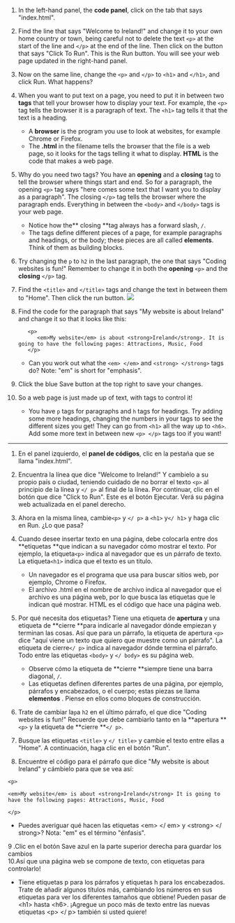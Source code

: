 1. In the left-hand panel, the **code panel**, click on the tab that says "index.html".
2. Find the line that says "Welcome to Ireland!" and change it to your own home country or town, being careful not to delete the text `<p>` at the start of the line and `</p>` at the end of the line. Then click on the button that says "Click To Run". This is the Run button. You will see your web page updated in the right-hand panel.
3. Now on the same line, change the `<p>` and `</p>` to `<h1>` and `</h1>`, and click Run. What happens?
4. When you want to put text on a page, you need to put it in between two **tags** that tell your browser how to display your text. For example, the `<p>` tag tells the browser it is a paragraph of text. The `<h1>` tag tells it that the text is a heading.
   * A **browser** is the program you use to look at websites, for example Chrome or Firefox.
   * The **.html** in the filename tells the browser that the file is a web page, so it looks for the tags telling it what to display. **HTML** is the code that makes a web page.
5. Why do you need two tags? You have an **opening** and a **closing** tag to tell the browser where things start and end. So for a paragraph, the opening `<p>` tag says "here comes some text that I want you to display as a paragraph". The closing `</p>` tag tells the browser where the paragraph ends. Everything in between the `<body>` and `</body>` tags is your web page.

   * Notice how the** closing **tag always has a forward slash, `/`.
   * The tags define different pieces of a page, for example paragraphs and headings, or the body; these pieces are all called **elements**. Think of them as building blocks.

6. Try changing the `p` to `h2` in the last paragraph, the one that says "Coding websites is fun!" Remember to change it in both the **opening** `<p>` and the **closing** `</p>` tag.

7. Find the `<title>` and `</title>` tags and change the text in between them to "Home". Then click the run button. ![](/assets/FirstTagsAndRun.png)

8. Find the code for the paragraph that says "My website is about Ireland" and change it so that it looks like this:

   ```
      <p>
         <em>My website</em> is about <strong>Ireland</strong>. It is going to have the following pages: Attractions, Music, Food
      </p>
   ```

   * Can you work out what the `<em> </em>` and `<strong> </strong>` tags do? Note: "em" is short for "emphasis".

9. Click the blue Save button at the top right to save your changes.

10. So a web page is just made up of text, with tags to control it!

    * You have `p` tags for paragraphs and `h` tags for headings. Try adding some more headings, changing the numbers in your tags to see the different sizes you get! They can go from `<h1>` all the way up to `<h6>`. Add some more text in between new `<p> </p>` tags too if you want!

---

1. En el panel izquierdo, el **panel de códigos**, clic en la pestaña que se llama "index.html".
2. Encuentra la línea que dice "Welcome to Ireland!" Y cambielo a su propio país o ciudad, teniendo cuidado de no borrar el texto `<p>` al principio de la línea y `</ p>` al final de la línea. Por continuar, clic en el botón que dice "Click to Run". Este es el botón Ejecutar. Verá su página web actualizada en el panel derecho.
3. Ahora en la misma línea, cambie`<p>` y `</ p>` a `<h1>` y`</ h1>` y haga clic en Run. ¿Lo que pasa?
4. Cuando desee insertar texto en una página, debe colocarla entre dos **etiquetas **que indican a su navegador cómo mostrar el texto. Por ejemplo, la etiqueta`<p>` indica al navegador que es un párrafo de texto. La etiqueta`<h1>` indica que el texto es un titulo.
   * Un navegador es el programa que usa para buscar sitios web, por ejemplo, Chrome o Firefox.
   * El archivo .html en el nombre de archivo indica al navegador que el archivo es una página web, por lo que busca las etiquetas que le indican qué mostrar. HTML es el código que hace una página web.
5. Por qué necesita dos etiquetas? Tiene una etiqueta de **apertura** y una etiqueta de **cierre **para indicarle al navegador dónde empiezan y terminan las cosas. Así que para un párrafo, la etiqueta de apertura `<p>` dice "aquí viene un texto que quiero que muestre como un párrafo". La etiqueta de cierre`</ p>` indica al navegador dónde termina el párrafo. Todo entre las etiquetas `<body>` y `</ body>` es su página web.
   * Observe cómo la etiqueta de **cierre **siempre tiene una barra diagonal, `/`.
   * Las etiquetas definen diferentes partes de una página, por ejemplo, párrafos y encabezados, o el cuerpo; estas piezas se llama **elementos** . Piense en ellos como bloques de construcción.
6. Trate de cambiar la`p`a `h2` en el último párrafo, el que dice "Coding websites is fun!" Recuerde que debe cambiarlo tanto en la **apertura **`<p>` y la etiqueta de **cierre **`</ p>`.

7. Busque las etiquetas `<title>` y `</ title>` y cambie el texto entre ellas a "Home". A continuación, haga clic en el botón "Run".

8. Encuentre el código para el párrafo que dice "My website is about Ireland" y cámbielo para que se vea así:

`<p>`

`<em>My website</em> is about <strong>Ireland</strong> It is going to have the following pages: Attractions, Music, Food`

`</p>`

* Puedes averiguar qué hacen las etiquetas &lt;em&gt; &lt;/ em&gt; y &lt;strong&gt; &lt;/ strong&gt;? Nota: "em" es el término "énfasis".

9 .Clic en el botón Save azul en la parte superior derecha para guardar los cambios  
10.Así que una página web se compone de texto, con etiquetas para controlarlo!

* Tiene etiquetas p para los párrafos y etiquetas h para los encabezados. Trate de añadir algunos títulos más, cambiando los números en sus etiquetas para ver los diferentes tamaños que obtiene! Pueden pasar de &lt;h1&gt; hasta &lt;h6&gt;. ¡Agregue un poco más de texto entre las nuevas etiquetas &lt;p&gt; &lt;/ p&gt; también si usted quiere!



